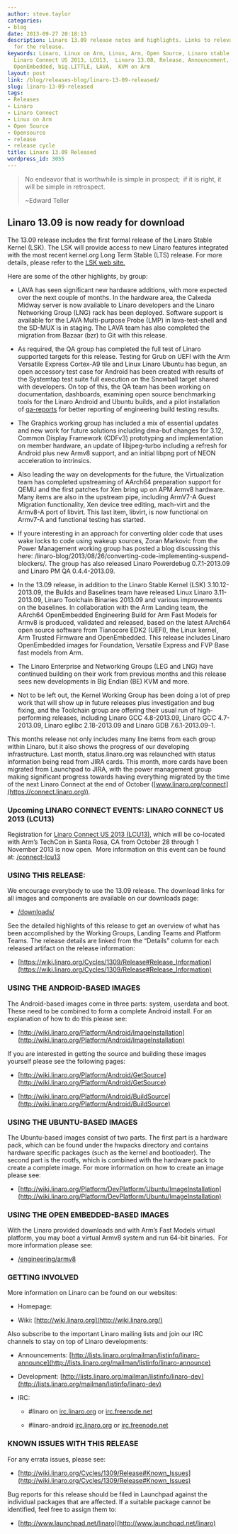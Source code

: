 ```yaml
---
author: steve.taylor
categories:
- blog
date: 2013-09-27 20:18:13
description: Linaro 13.09 release notes and highlights. Links to relevant downloads
  for the release.
keywords: Linaro, Linux on Arm, Linux, Arm, Open Source, Linaro stable kernel, LSK,
  Linaro Connect US 2013, LCU13,  Linaro 13.08, Release, Announcement, Ubuntu, Android,
  OpenEmbedded, big.LITTLE, LAVA,  KVM on Arm
layout: post
link: /blog/releases-blog/linaro-13-09-released/
slug: linaro-13-09-released
tags:
- Releases
- Linaro
- Linaro Connect
- Linux on Arm
- Open Source
- Opensource
- release
- release cycle
title: Linaro 13.09 Released
wordpress_id: 3055
---
```


> No endeavor that is worthwhile is simple in prospect;  if it is right, it will be simple in retrospect.
>
> ~Edward Teller

## Linaro 13.09 is now ready for download

The 13.09 release includes the first formal release of the Linaro Stable Kernel (LSK). The LSK will provide access to new Linaro features integrated with the most recent kernel.org Long Term Stable (LTS) release. For more details, please refer to the [LSK web site.](https://wiki.linaro.org/LSK)

Here are some of the other highlights, by group:

  * LAVA has seen significant new hardware additions, with more expected over the next couple of months. In the hardware area, the Calxeda Midway server is now available to Linaro developers and the Linaro Networking Group (LNG) rack has been deployed. Software support is available for the LAVA Multi-purpose Probe (LMP) in lava-test-shell and the SD-MUX is in staging. The LAVA team has also completed the migration from Bazaar (bzr) to Git with this release.


  * As required, the QA group has completed the full test of Linaro supported targets for this release. Testing for Grub on UEFI with the Arm Versatile Express Cortex-A9 tile and Linux Linaro Ubuntu has begun, an open accessory test case for Android has been created with results of the Systemtap test suite full execution on the Snowball target shared with developers. On top of this, the QA team has been working on documentation, dashboards, examining open source benchmarking tools for the Linaro Android and Ubuntu builds, and a pilot installation of [qa-reports](https://github.com/leonidas/qa-reports) for better reporting of engineering build testing results.


  * The Graphics working group has included a mix of essential updates and new work for future solutions including dma-buf changes for 3.12, Common Display Framework (CDFv3) prototyping and implementation on member hardware, an update of libjpeg-turbo including a refresh for Android plus new Armv8 support, and an initial libpng port of NEON acceleration to intrinsics.


  * Also leading the way on developments for the future, the Virtualization team has completed upstreaming of AArch64 preparation support for QEMU and the first patches for Xen bring up on APM Armv8 hardware. Many items are also in the upstream pipe, including ArmV7-A Guest Migration functionality, Xen device tree editing, mach-virt and the Armv8-A port of libvirt. This last item, libvirt, is now functional on Armv7-A and functional testing has started.


  * If youre interesting in an approach for converting older code that uses wake locks to code using wakeup sources, Zoran Markovic from the Power Management working group has posted a blog discussing this here: /linaro-blog/2013/08/26/converting-code-implementing-suspend-blockers/. The group has also released Linaro Powerdebug 0.7.1-2013.09 and Linaro PM QA 0.4.4-2013.09.


  * In the 13.09 release, in addition to the Linaro Stable Kernel (LSK) 3.10.12-2013.09, the Builds and Baselines team have released Linux Linaro 3.11-2013.09, Linaro Toolchain Binaries 2013.09 and various improvements on the baselines. In collaboration with the Arm Landing team, the AArch64 OpenEmbedded Engineering Build for Arm Fast Models for Armv8 is produced, validated and released, based on the latest AArch64 open source software from Tianocore EDK2 (UEFI), the Linux kernel, Arm Trusted Firmware and OpenEmbedded. This release includes Linaro OpenEmbedded images for Foundation, Versatile Express and FVP Base fast models from Arm.


  * The Linaro Enterprise and Networking Groups (LEG and LNG) have continued building on their work from previous months and this release sees new developments in Big Endian (BE) KVM and more.


  * Not to be left out, the Kernel Working Group has been doing a lot of prep work that will show up in future releases plus investigation and bug fixing, and the Toolchain group are offering their usual run of high-performing releases, including Linaro GCC 4.8-2013.09, Linaro GCC 4.7-2013.09, Linaro eglibc 2.18-2013.09 and Linaro GDB 7.6.1-2013.09-1.


This months release not only includes many line items from each group within Linaro, but it also shows the progress of our developing infrastructure. Last month, status.linaro.org was relaunched with status information being read from JIRA cards. This month, more cards have been migrated from Launchpad to JIRA, with the power management group making significant progress towards having everything migrated by the time of the next Linaro Connect at the end of October ([www.linaro.org/connect](https://connect.linaro.org)).


### Upcoming LINARO CONNECT EVENTS: LINARO CONNECT US 2013 (LCU13)


Registration for [Linaro Connect US 2013 (LCU13)](https://connect.linaro.org/lcu13/), which will be co-located with Arm’s TechCon in Santa Rosa, CA from October 28 through 1 November 2013 is now open.  More information on this event can be found at: [/connect-lcu13](https://connect.linaro.org/lcu13/)


### USING THIS RELEASE:


We encourage everybody to use the 13.09 release. The download links for all images and components are available on our downloads page:


  * [/downloads/](/latest/downloads/)


See the detailed highlights of this release to get an overview of what has been accomplished by the Working Groups, Landing Teams and Platform Teams. The release details are linked from the “Details” column for each released artifact on the release information:


  * [https://wiki.linaro.org/Cycles/1309/Release#Release_Information](https://wiki.linaro.org/Cycles/1309/Release#Release_Information)


### USING THE ANDROID-BASED IMAGES


The Android-based images come in three parts: system, userdata and boot. These need to be combined to form a complete Android install. For an explanation of how to do this please see:




  * [http://wiki.linaro.org/Platform/Android/ImageInstallation](http://wiki.linaro.org/Platform/Android/ImageInstallation)


If you are interested in getting the source and building these images yourself please see the following pages:


  * [http://wiki.linaro.org/Platform/Android/GetSource](http://wiki.linaro.org/Platform/Android/GetSource)


  * [http://wiki.linaro.org/Platform/Android/BuildSource](http://wiki.linaro.org/Platform/Android/BuildSource)




### USING THE UBUNTU-BASED IMAGES


The Ubuntu-based images consist of two parts. The first part is a hardware pack, which can be found under the hwpacks directory and contains hardware specific packages (such as the kernel and bootloader). The second part is the rootfs, which is combined with the hardware pack to create a complete image. For more information on how to create an image please see:




  * [http://wiki.linaro.org/Platform/DevPlatform/Ubuntu/ImageInstallation](http://wiki.linaro.org/Platform/DevPlatform/Ubuntu/ImageInstallation)




### USING THE OPEN EMBEDDED-BASED IMAGES


With the Linaro provided downloads and with Arm’s Fast Models virtual platform, you may boot a virtual Armv8 system and run 64-bit binaries.  For more information please see:




  * [/engineering/armv8](/initiatives/armv8/)




### GETTING INVOLVED


More information on Linaro can be found on our websites:




  * Homepage: [](/)


  * Wiki: [http://wiki.linaro.org](http://wiki.linaro.org/)


Also subscribe to the important Linaro mailing lists and join our IRC channels to stay on top of Linaro developments:


  * Announcements: [http://lists.linaro.org/mailman/listinfo/linaro-announce](http://lists.linaro.org/mailman/listinfo/linaro-announce)


  * Development: [http://lists.linaro.org/mailman/listinfo/linaro-dev](http://lists.linaro.org/mailman/listinfo/linaro-dev)


  * IRC:


    * #linaro on [irc.linaro.org](/contact/irc/) or [irc.freenode.net](/contact/irc/)


    * #linaro-android [irc.linaro.org](/contact/irc/) or [irc.freenode.net](/contact/irc/)







### KNOWN ISSUES WITH THIS RELEASE


For any errata issues, please see:




  * [http://wiki.linaro.org/Cycles/1309/Release#Known_Issues](http://wiki.linaro.org/Cycles/1309/Release#Known_Issues)


Bug reports for this release should be filed in Launchpad against the individual packages that are affected. If a suitable package cannot be identified, feel free to assign them to:


  * [http://www.launchpad.net/linaro](http://www.launchpad.net/linaro)
